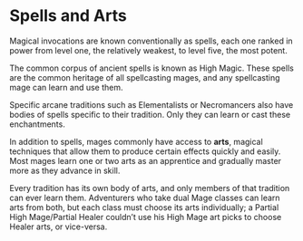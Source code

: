 # Spells and Arts

Magical invocations are known conventionally as spells, each one
ranked in power from level one, the relatively weakest, to level five,
the most potent.

The common corpus of ancient spells is known as High Magic.
These spells are the common heritage of all spellcasting mages, and
any spellcasting mage can learn and use them.

Specific arcane traditions such as Elementalists or Necromancers
also have bodies of spells specific to their tradition. Only they can
learn or cast these enchantments.

In addition to spells, mages commonly have access to **arts**, magical techniques that allow them to produce certain effects quickly
and easily. Most mages learn one or two arts as an apprentice and
gradually master more as they advance in skill.

Every tradition has its own body of arts, and only members of
that tradition can ever learn them. Adventurers who take dual Mage
classes can learn arts from both, but each class must choose its arts
individually; a Partial High Mage/Partial Healer couldn’t use his High
Mage art picks to choose Healer arts, or vice-versa.

